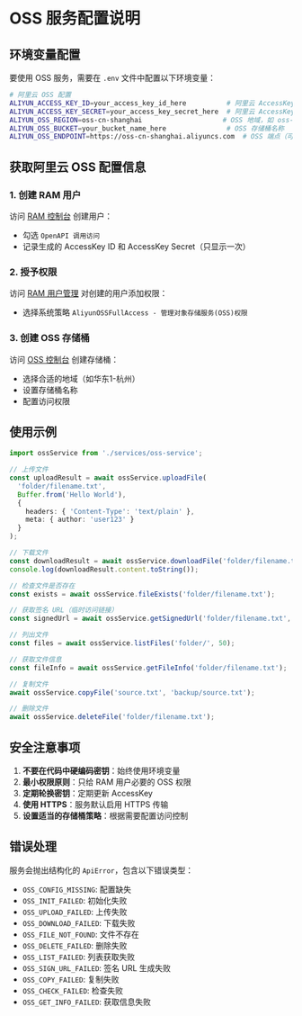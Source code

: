 # OSS 服务配置说明

## 环境变量配置

要使用 OSS 服务，需要在 `.env` 文件中配置以下环境变量：

```bash
# 阿里云 OSS 配置
ALIYUN_ACCESS_KEY_ID=your_access_key_id_here          # 阿里云 AccessKey ID
ALIYUN_ACCESS_KEY_SECRET=your_access_key_secret_here  # 阿里云 AccessKey Secret
ALIYUN_OSS_REGION=oss-cn-shanghai                    # OSS 地域，如 oss-cn-shanghai
ALIYUN_OSS_BUCKET=your_bucket_name_here               # OSS 存储桶名称
ALIYUN_OSS_ENDPOINT=https://oss-cn-shanghai.aliyuncs.com  # OSS 端点（可选）
```

## 获取阿里云 OSS 配置信息

### 1. 创建 RAM 用户

访问 [RAM 控制台](https://ram.console.aliyun.com/users/create) 创建用户：
- 勾选 `OpenAPI 调用访问`
- 记录生成的 AccessKey ID 和 AccessKey Secret（只显示一次）

### 2. 授予权限

访问 [RAM 用户管理](https://ram.console.aliyun.com/users) 对创建的用户添加权限：
- 选择系统策略 `AliyunOSSFullAccess - 管理对象存储服务(OSS)权限`

### 3. 创建 OSS 存储桶

访问 [OSS 控制台](https://oss.console.aliyun.com/) 创建存储桶：
- 选择合适的地域（如华东1-杭州）
- 设置存储桶名称
- 配置访问权限

## 使用示例

```typescript
import ossService from './services/oss-service';

// 上传文件
const uploadResult = await ossService.uploadFile(
  'folder/filename.txt',
  Buffer.from('Hello World'),
  {
    headers: { 'Content-Type': 'text/plain' },
    meta: { author: 'user123' }
  }
);

// 下载文件
const downloadResult = await ossService.downloadFile('folder/filename.txt');
console.log(downloadResult.content.toString());

// 检查文件是否存在
const exists = await ossService.fileExists('folder/filename.txt');

// 获取签名 URL（临时访问链接）
const signedUrl = await ossService.getSignedUrl('folder/filename.txt', 3600);

// 列出文件
const files = await ossService.listFiles('folder/', 50);

// 获取文件信息
const fileInfo = await ossService.getFileInfo('folder/filename.txt');

// 复制文件
await ossService.copyFile('source.txt', 'backup/source.txt');

// 删除文件
await ossService.deleteFile('folder/filename.txt');
```

## 安全注意事项

1. **不要在代码中硬编码密钥**：始终使用环境变量
2. **最小权限原则**：只给 RAM 用户必要的 OSS 权限
3. **定期轮换密钥**：定期更新 AccessKey
4. **使用 HTTPS**：服务默认启用 HTTPS 传输
5. **设置适当的存储桶策略**：根据需要配置访问控制

## 错误处理

服务会抛出结构化的 `ApiError`，包含以下错误类型：

- `OSS_CONFIG_MISSING`: 配置缺失
- `OSS_INIT_FAILED`: 初始化失败
- `OSS_UPLOAD_FAILED`: 上传失败
- `OSS_DOWNLOAD_FAILED`: 下载失败
- `OSS_FILE_NOT_FOUND`: 文件不存在
- `OSS_DELETE_FAILED`: 删除失败
- `OSS_LIST_FAILED`: 列表获取失败
- `OSS_SIGN_URL_FAILED`: 签名 URL 生成失败
- `OSS_COPY_FAILED`: 复制失败
- `OSS_CHECK_FAILED`: 检查失败
- `OSS_GET_INFO_FAILED`: 获取信息失败 